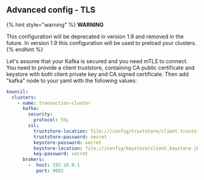 ## Advanced config - TLS

{% hint style="warning" %}
**WARNING**

This configuration will be deprecated in version 1.9 and removed in the future. In version 1.9 this configuration will be used to preload your clusters.
{% endhint %}

Let's assume that your Kafka is secured and you need mTLS to connect. You need to provide a client truststore, containing CA public certificate and keystore with both client private key and CA signed certificate.
Then add "kafka" node to your yaml with the following values:

```yaml
kouncil:
  clusters:
    - name: transaction-cluster
      kafka:
        security:
          protocol: SSL
        ssl:
          truststore-location: file:///config/truststore/client.truststore.jks
          truststore-password: secret
          keystore-password: secret
          keystore-location: file:///config/keystore/client.keystore.jks
          key-password: secret
      brokers:
        -  host: 192.10.0.1
           port: 9092
```
